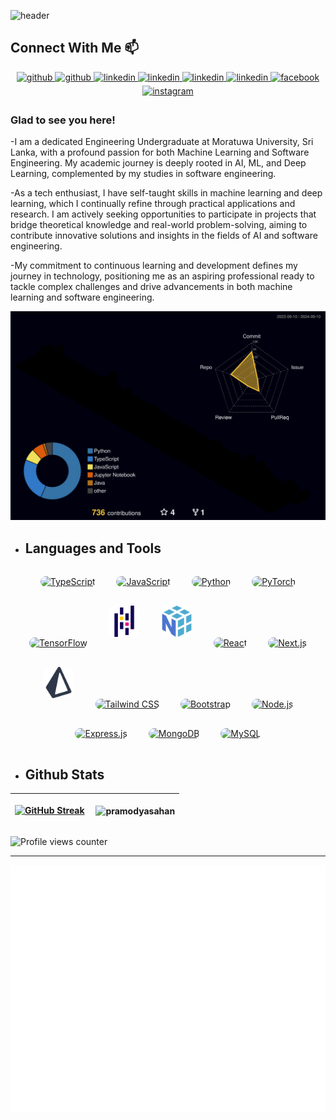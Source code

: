 ![header](https://capsule-render.vercel.app/api?type=venom&height=300&color=gradient&text=I%20am%20Pramodya%20Sahan)

## Connect With Me 📫 
<div align="center">  
<a href="pramodyasahan.edu@gmail.com" target="_blank">
<img src=	https://img.shields.io/badge/Gmail-D14836?style=for-the-badge&logo=gmail&logoColor=white alt=github style="margin-bottom: 5px;" />
</a>
<a href="https://github.com/pramodyasahan" target="_blank">
<img src=https://img.shields.io/badge/github-%2324292e.svg?&style=for-the-badge&logo=github&logoColor=white alt=github style="margin-bottom: 5px;" />
</a>
<a href="https://www.linkedin.com/in/pramodyasahan" target="_blank">
<img src=https://img.shields.io/badge/linkedin-%231E77B5.svg?&style=for-the-badge&logo=linkedin&logoColor=white alt=linkedin style="margin-bottom: 5px;" />
</a>
<a href="https://leetcode.com/u/Pramodya_Sahan" target="_blank">
<img src=https://img.shields.io/badge/-LeetCode-FFA116?style=for-the-badge&logo=LeetCode&logoColor=black alt=linkedin style="margin-bottom: 5px;" />
</a>
<a href="https://www.hackerrank.com/profile/sahandil1013" target="_blank">
<img src=https://img.shields.io/badge/-Hackerrank-2EC866?style=for-the-badge&logo=HackerRank&logoColor=white alt=linkedin style="margin-bottom: 5px;" />
</a>
<a href="https://medium.com/@pramodyasahan.edu" target="_blank">
<img src=https://img.shields.io/badge/Medium-12100E?style=for-the-badge&logo=medium&logoColor=white alt=linkedin style="margin-bottom: 5px;" />
</a>
<a href="https://www.facebook.com/pramodya.dilushana" target="_blank">
<img src=https://img.shields.io/badge/facebook-%232E87FB.svg?&style=for-the-badge&logo=facebook&logoColor=white alt=facebook style="margin-bottom: 5px;" />
</a>
<a href="https://www.instagram.com/pramodya.sahan" target="_blank">
<img src=https://img.shields.io/badge/Instagram-E4405F?style=for-the-badge&logo=instagram&logoColor=white alt=instagram style="margin-bottom: 5px;" />
</a>  
</div>  



### Glad to see you here!  
-I am a dedicated Engineering Undergraduate at Moratuwa University, Sri Lanka, with a profound passion for both Machine Learning and Software Engineering. My academic journey is deeply rooted in AI, ML, and Deep Learning, complemented by my studies in software engineering.

-As a tech enthusiast, I have self-taught skills in machine learning and deep learning, which I continually refine through practical applications and research. I am actively seeking opportunities to participate in projects that bridge theoretical knowledge and real-world problem-solving, aiming to contribute innovative solutions and insights in the fields of AI and software engineering.

-My commitment to continuous learning and development defines my journey in technology, positioning me as an aspiring professional ready to tackle complex challenges and drive advancements in both machine learning and software engineering.
<br/>  

![](./profile-3d-contrib/profile-night-rainbow.svg)

- ## Languages and Tools  
<div align="center">  
<a href="https://www.typescriptlang.org/" target="_blank"><img style="margin: 15px; border-radius: 10px;" src="https://profilinator.rishav.dev/skills-assets/typescript-original.svg" alt="TypeScript" height="50" /></a>  
<a href="https://www.javascript.com/" target="_blank"><img style="margin: 15px; border-radius: 10px;" src="https://profilinator.rishav.dev/skills-assets/javascript-original.svg" alt="JavaScript" height="50" /></a>  
<a href="https://www.python.org/" target="_blank"><img style="margin: 15px; border-radius: 10px;" src="https://profilinator.rishav.dev/skills-assets/python-original.svg" alt="Python" height="50" /></a>  
<a href="https://pytorch.org/" target="_blank"><img style="margin: 15px; border-radius: 10px;" src="https://www.vectorlogo.zone/logos/pytorch/pytorch-icon.svg" alt="PyTorch" height="50" /></a>  
<a href="https://www.tensorflow.org" target="_blank"><img style="margin: 15px; border-radius: 10px;" src="https://www.vectorlogo.zone/logos/tensorflow/tensorflow-icon.svg" alt="TensorFlow" height="50" /></a>  
<a href="https://pandas.pydata.org/" target="_blank"><img style="margin: 15px; border-radius: 10px;" src="https://raw.githubusercontent.com/devicons/devicon/master/icons/pandas/pandas-original.svg" alt="Pandas" height="50" /></a>  
<a href="https://numpy.org/" target="_blank"><img style="margin: 15px; border-radius: 10px;" src="https://raw.githubusercontent.com/devicons/devicon/master/icons/numpy/numpy-original.svg" alt="NumPy" height="50" /></a>  
<a href="https://reactjs.org/" target="_blank"><img style="margin: 15px; border-radius: 10px;" src="https://profilinator.rishav.dev/skills-assets/react-original-wordmark.svg" alt="React" height="50" /></a>
<a href="https://nextjs.org/" target="_blank"><img style="margin: 15px; border-radius: 10px;" src="https://cdn.worldvectorlogo.com/logos/nextjs-2.svg" alt="Next.js" height="50" /></a> 
<a href="https://www.prisma.io/" target="_blank"><img style="margin: 15px; border-radius: 10px;" src="https://raw.githubusercontent.com/devicons/devicon/master/icons/prisma/prisma-original.svg" alt="Prisma" height="50" /></a>
<a href="https://tailwindcss.com/" target="_blank"><img style="margin: 15px; border-radius: 10px;" src="https://www.vectorlogo.zone/logos/tailwindcss/tailwindcss-icon.svg" alt="Tailwind CSS" height="50" /></a>  
<a href="https://getbootstrap.com/docs/3.4/javascript/" target="_blank"><img style="margin: 15px; border-radius: 10px;" src="https://profilinator.rishav.dev/skills-assets/bootstrap-plain.svg" alt="Bootstrap" height="50" /></a>  
<a href="https://nodejs.org/" target="_blank"><img style="margin: 15px; border-radius: 10px;" src="https://profilinator.rishav.dev/skills-assets/nodejs-original-wordmark.svg" alt="Node.js" height="50" /></a>  
<a href="https://expressjs.com/" target="_blank"><img style="margin: 15px; border-radius: 10px;" src="https://profilinator.rishav.dev/skills-assets/express-original-wordmark.svg" alt="Express.js" height="50" /></a>  
<a href="https://www.mongodb.com/" target="_blank"><img style="margin: 15px; border-radius: 10px;" src="https://profilinator.rishav.dev/skills-assets/mongodb-original-wordmark.svg" alt="MongoDB" height="50" /></a>  
<a href="https://www.mysql.com/" target="_blank"><img style="margin: 15px; border-radius: 10px;" src="https://profilinator.rishav.dev/skills-assets/mysql-original-wordmark.svg" alt="MySQL" height="50" /></a>  

</div>

- ## Github Stats  

| [![GitHub Streak](http://github-readme-streak-stats.herokuapp.com?user=pramodyasahan&theme=tokyonight&hide_border=true)](https://git.io/streak-stats) | <p align="left">&nbsp;<img align="center" src="https://github-readme-stats.vercel.app/api?username=pramodyasahan&show_icons=true&theme=tokyonight&hide_border=true&locale=en" alt="pramodyasahan" /></p> |
| ------------- | -------------- |


![Profile views counter](https://komarev.com/ghpvc/?username=pramodyasahan&&style=flat-square)  
  

----
![Metrics](/github-metrics.svg)
